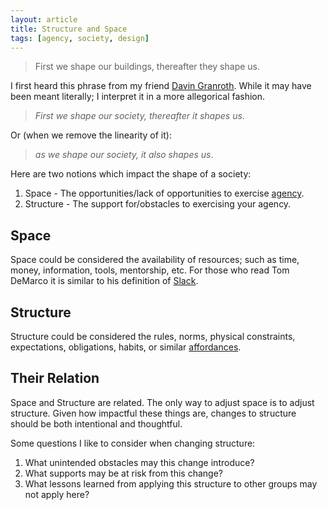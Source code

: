 ```yaml
---
layout: article
title: Structure and Space
tags: [agency, society, design]
---
```

> First we shape our buildings, thereafter they shape us.

I first heard this phrase from my friend [Davin
Granroth](http://blog.davingranroth.com/). While it may have been meant
literally; I interpret it in a more allegorical fashion.

> _First we shape our society, thereafter it shapes us_.

Or (when we remove the linearity of it):

> _as we shape our society, it also shapes us_.

Here are two notions which impact the shape of a society:

1. Space - The opportunities/lack of opportunities to exercise
   [agency](http://www.zeespencer.com/articles/agency-society-and-invention/).
2. Structure - The support for/obstacles to exercising your agency.

## Space

Space could be considered the availability of resources; such as time, money,
information, tools, mentorship, etc. For those who read Tom DeMarco it is
similar to his definition of
[Slack](http://www.amazon.com/Slack-Getting-Burnout-Busywork-Efficiency/dp/0932633617).

## Structure

Structure could be considered the rules, norms, physical constraints,
expectations, obligations, habits, or similar
[affordances](https://en.wikipedia.org/wiki/Affordance).

## Their Relation

Space and Structure are related. The only way to adjust space is to adjust
structure. Given how impactful these things are, changes to structure should be
both intentional and thoughtful.

Some questions I like to consider when changing structure:

1. What unintended obstacles may this change introduce?
2. What supports may be at risk from this change?
3. What lessons learned from applying this structure to other groups may not
   apply here?



